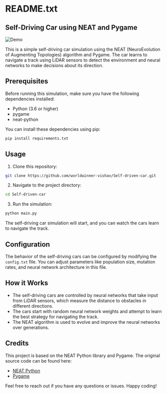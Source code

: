 # README.txt

## Self-Driving Car using NEAT and Pygame

![Demo](https://www.youtube.com/watch?v=OEOeT3jXs28)

This is a simple self-driving car simulation using the NEAT (NeuroEvolution of Augmenting Topologies) algorithm and Pygame. The car learns to navigate a track using LiDAR sensors to detect the environment and neural networks to make decisions about its direction.

## Prerequisites

Before running this simulation, make sure you have the following dependencies installed:

- Python (3.6 or higher)
- pygame
- neat-python

You can install these dependencies using pip:

```bash
pip install requirements.txt
```

## Usage

1. Clone this repository:

```bash
git clone https://github.com/worldwinner-vishav/Self-driven-car.git
```

2. Navigate to the project directory:

```bash
cd Self-driven-car
```

3. Run the simulation:

```bash
python main.py
```

The self-driving car simulation will start, and you can watch the cars learn to navigate the track.

## Configuration

The behavior of the self-driving cars can be configured by modifying the `config.txt` file. You can adjust parameters like population size, mutation rates, and neural network architecture in this file.

## How it Works

- The self-driving cars are controlled by neural networks that take input from LiDAR sensors, which measure the distance to obstacles in different directions.
- The cars start with random neural network weights and attempt to learn the best strategy for navigating the track.
- The NEAT algorithm is used to evolve and improve the neural networks over generations.

## Credits

This project is based on the NEAT Python library and Pygame. The original source code can be found here:

- [NEAT Python](https://neat-python.readthedocs.io/)
- [Pygame](https://www.pygame.org/)

Feel free to reach out if you have any questions or issues. Happy coding!
